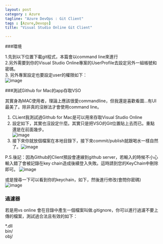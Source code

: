 ```yaml
---
layout: post
category : Azure 
tagline: "Azure DevOps : Git Client"
tags : [Azure,Devops]
title: "Visual Studio Online Git Client"

---
```


###環境

1.先到以下位置下載git程式，本篇會以command line來進行  
2.另外需要到你的Visual Studio Online專案的UserProfile去設定另外一組帳號和密碼。  
3. 另外專案設定也要設定user的權限如下：  
 ![image](https://farm8.staticflickr.com/7555/15592787673_6a9587187b_o.png)

###測試Github for Mac的app存取VSO

其實身為MAC使用者，理論上應該很愛commandline，但我還是喜歡看圖...有UI最美了。除非真的沒辦法才會使用command line。  

1. CLient我測試過Github for Mac是可以用來存取Visual Studio Online  
2. 設定如下，其實也沒設定什麼。其實只是把VSO的Git位置貼上去而已。重點還是在前面幾步。  
  ![image](https://farm9.staticflickr.com/8647/16211857692_488e888909_o.png)
3. 接下來你就放個檔案在本地目錄下，接下來commit/publish就跟喝水一樣自然  了。![image](https://farm8.staticflickr.com/7485/16025163078_3c310e56c1_o.png)


P.S.後記：因為Github的Client預設會連線到github server，若輸入的時候不小心輸入錯了會被記錄在key chain造成後續登入失敗。這時請到您的KeyChain中刪除即可。
![image](https://farm8.staticflickr.com/7494/16252609796_bd8bb95191_o.png)

或是搜尋一下可以看到你的keychain，如下，然後進行修改(會問你密碼)
![image](https://farm8.staticflickr.com/7645/16362363494_c5efb2a2b4_o.png)


### 過濾器
若是用vs online 會在目錄中產生一個檔案叫做.gitignore，你可以進行過濾不要上傳的檔案，測試過合法且有效的如下：

*.dll  
bin/  
obj/  
